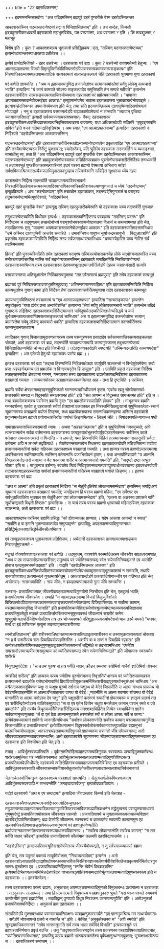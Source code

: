 +++
title = "22 दहराधिकरणम्"

+++
इदमामनन्तिच्छब्दोगाः "अथ यदिदमस्मिन् ब्रह्मपुरे दहरं पुण्डरीकं वेश्म दहरोऽस्मिन्नन्तर

आकाशस्तस्मिन् यदन्तस्तदन्वेष्टव्यं तद्वा व विजिज्ञासितव्यम्" इति । तत्र सन्देहः, किमसौ हृदयपुण्डरीकमध्यवर्ती दहराकाशो महाभूतविशेषः, उत प्रत्यगात्मा, अथ परमात्मा ? इति । किं तावद्युक्तम् ? महाभूत

विशेष इति । कुतः ? आकाशशब्दस्य भूताकाशे प्रसिद्धिप्रकषर्ात्, "तस्मिन् यदन्तस्तदन्वेष्टव्यम्" इत्यन्वेष्टव्यान्तरस्याधारतया प्रतीतेश्च ।।

इत्येवं प्राप्तेऽभिधीयते - दहर उत्तरेभ्यः । दहराकाशः परं ब्रह्म । कुतः ? उत्तरेभ्यो वाक्यगतेभ्यो हेतुभ्यः । "एष आत्माऽपहतपाप्मा विजरो विमृत्युविर्शोकोविजिघत्सोऽपिपासस्सत्यकामस्सत्यसङ्कल्पः" इति निरुपाधिकात्मत्वमपहतपाप्मत्वादिकं सत्यकामत्वं सत्यसङ्कल्पत्वं चेति दहराकाशे श्रूयमाणा गुणा दहराकाशं

परं ब्रह्मेति ज्ञापयन्ति । "अथ य इहात्मानमनुविद्य व्रजन्त्येतांश्च सत्यान्कामांस्तेषां सर्वेषु लोकेषु कामचारो भवति" इत्यादिना "यं कामं कामयते सोऽस्य सङ्कल्पादेव समुत्तिष्ठति तेन सम्पन्ने महीयते" इत्यन्तेन दहराकाशवेदिनः सत्यसङ्कल्पत्वप्राप्तिश्चोच्यमाना दहराकाशं परं ब्रह्मेत्यवगमयति । "यावान्वा अयमाकाशस्तावानेषोऽन्तर्हृदय आकाशः" इत्युपमानोपमेय भावश्च दहराकाशस्य भूताकाशत्वेनोपपद्यते । हृदयावच्छेदनिबन्धन उपमानोपमेयभाव इति चेत्; तथा सति हृदयावच्छिन्नस्य द्यावापृथिव्यादिसर्वाश्रयत्वं नोपपद्यते । ननु च दहराकाशस्य परमात्मत्वेऽपि बाह्याकाशोपमेयत्वं न सम्भवति "ज्यायान् पृथिव्या ज्यायानन्तरिक्षात्" इत्यादौ सर्वस्माज्ज्यायस्त्वश्रवणात्- नैवम्; दहराकाशस्य हृदयपुण्डरीकमध्यवर्त्तित्वप्राप्ताल्पत्वनिवृत्तिपरत्वादस्य वाक्यस्य; यथा अधिकजवेऽपि सवितरि "इषुवद्गच्छति सविता"इति वचनं गतिमान्द्यनिवृत्तिपरम् । अथ स्यात् "एष आत्माऽपहतपाप्मा" इत्यादिना दहराकाशो न निर्द्दिश्यते "दहरोऽस्मिन्नन्तर आकाशस्तस्मिन्

यदन्तस्तदन्वेष्टव्यम्" इति दहराकाशान्तर्वर्तिनस्ततोऽन्यस्यान्वेष्टव्यत्वेन प्रकृतत्वादिह "एष आत्माऽपहतपाप्मा" इति तस्यैवान्वेष्टव्यस्य निर्देष्टुं युक्तत्वात्; स्यादेतदेवम्, यदि श्रुतिरेव दहराकाशं तदन्तर्वर्तिनं च व्यभाङ्क्ष्यत् व्यभांक्षीत्तु सा, तथा हि "अथ यदिदमस्मिन् ब्रह्मपुरे दहरं पुण्डरीकं वेश्म दहरोऽस्मिन्नन्तर आकाशस्तस्मिन् यदन्तस्तदन्वेष्टव्यम्" इति ब्रह्मपुरशब्देनोपास्यतया सन्निहितपरब्रह्मणः पुरत्वेनोपासकशरीरंनिर्दिश्य तन्मध्यवर्ति च तदवयवभूतं पुण्डरीकाकारमल्पपरिमाणं हृदयं परस्य ब्रह्मणो वेश्मतया अभिधाय सर्वज्ञं सर्वशक्तिमाश्रितवात्सल्यैकजलधिमुपासकानुग्रहाय तस्मिन्वेश्मनि सन्निहितं सूक्ष्मतया ध्येयं दहरा

काशशब्देन निर्द्दिश्य तदन्तर्वर्ति चापहतपाप्मत्वादिस्वभावतो निरस्तनिखिलहेयत्वसत्यकामत्वादिस्वाभाविकानवधिकातिशयकल्याणगुणजातं च ध्येयं "तदन्वेष्टव्यम्" इत्युपदिश्यते । अत्र "तदन्वेष्टव्यम्" इति तच्छब्देन दहराकाशम्, तदन्तवर्र्तिगुणजातं च परामृश्य तदुभयमन्वेष्टव्यमित्युपदिश्यते; "यदिदमस्मिन्

ब्रह्मपुरे दहरं पुण्डरीकं वेश्म" इत्यनूद्य तस्मिन् दहरपुण्डरीकवेश्मनि यो दहराकाशः यच्च तदन्तर्वर्ति गुणजातं

तदुभयमन्वेष्टव्यमिति विधीयत इत्यर्थः । दहराकाशशब्दनिर्द्दिष्टस्य परब्रह्मत्वं "तदस्मिन् यदन्तः" इति निर्द्दिष्टस्य च तद्गुणत्वम् तच्छब्देनोभयं परामृश्योभयस्याप्यन्वेष्टव्यतया विधानं च कथमवगम्यत इति चेत्, तदवहितमनाः शृणु "यावान्मा अयमाकाशस्तावानेषोऽन्तर्हृदय आकाशः" इति दहराकाशस्यातिमहत्तामभिधाय "उभे अस्मिन् द्यावापृथिवी अन्तरेव समाहिते । उभावग्निश्च वायुश्च सूर्याचन्द्रमसावुभौ । विद्युन्नक्षत्राणि" इति प्रकृतमेव दहराकाशमस्मिन्निति निर्द्दिश्य तस्य सर्वजगदाधारत्वमभिधाय "यच्चास्येहास्ति यच्च नास्ति सर्वं तदस्मिन्त्समा

हितम्" इति पुनरप्यस्मिन्निति तमेव दहराकाशं परामृश्य तस्मिन्नस्योपासकस्येह लोके यद्भोग्यजातमस्ति यच्च मनोरथमात्रगोचरमिह नास्ति सर्वं तद्भोग्यजातमस्मिन् दहराकाशे समाहितमिति निरतिशयभोग्यत्वं दहराकाशस्याभिधाय तस्य दहराकाशस्य देहावयवभूतहृदयान्तर्वर्त्तित्वेऽपि देहस्य जराप्रध्वंसादौ सत्यपि

परमकारणतया अतिसूक्ष्मत्वेन निर्विकारत्वमुक्तवा "तत एवैतत्सत्यं ब्रह्मपुरम्" इति तमेव दहराकाशं सत्यभूतं

ब्रह्माख्यं पुरं निखिलजगदावासभूतमित्युपपाद्य "अस्मिन्कामास्समाहिताः" इति दहराकाशमस्मिन्निति निर्दिश्य काम्यभूतांश्च गुणान् कामा इति निर्दिश्य तेषां दहराकाशान्तर्वर्तित्वमुक्तवा तदेव दहराकाशस्य काम्यभूत

कल्याणगुणविशिष्टत्वं तस्यात्मत्वं च "एष आत्माञपहतपाप्मा" इत्यादिना "सत्यसङ्कल्पः" इत्यन्तेन स्फुटीकृत्य "यथा ह्येवेह प्रजा अन्वाविशन्ति" इत्यारभ्य "तेषां सर्वेषु लोकेष्वकामचारो भवति" इत्यन्तेन तदिदं गुणाष्टकं तद्विशिष्टं दहराकाशशब्दनिर्दिष्टमात्मानं चाविदुषामेतद्य्वतिरिक्तभोग्यसिद्धये च कर्म कुर्वतामन्तवत्फलावाप्तिमसत्यसङ्कल्पत्वं चाभिधाय" अथ य इहात्मानमनुविद्य ब्रजन्त्येतांश्च सत्यान् कामांस्तेषां सवेषु लोकेषु कामचारो भवति" इत्यादिना दहराकाशशब्दनिर्दिष्टमात्मानं तदन्तर्वर्तिनश्च काम्यभूतानपहतपाप्म

त्वादिकान् गुणान् विजानतामुदारणसागरस्य तस्य परमपुरुषस्य प्रसादादेव सर्वकामावाप्तिस्सत्यसङ्कल्पता चोच्यते; अतो दहराकाशः परं ब्रह्म, तदन्तर्वर्ति चापहतपाप्मत्वादि काम्यगुणजातम् तदुभयमन्येष्टव्यं विजिज्ञासितव्यमिति चोच्यत इति निश्चीयते । तदेतद्वाक्यकारोऽपि स्पष्टयति "तस्मिन्यदन्तरिति कामव्यपदेशः" इत्यादिना । अत एतेभ्यो हेतुभ्यो दहराकाशः परमेव ब्रह्म ।।

इतश्च दहराकाशः परं ब्रह्म "तद्यथा हिरण्यनिधिं निहितसक्षेत्रज्ञा उपर्युपरि सञ्चरन्तो न विन्देयुरेवमेवेमाः सर्वाः प्रजा अहरहर्गच्छन्त्य एतं ब्रह्मलोकं न विन्दन्त्यनृतेन हि प्रत्यूढाः" इति । एतमिति प्रकृतं दहराकाशं निर्दिश्य तत्राहरहस्सर्वेषां क्षेत्रज्ञानां गमनम्, गन्तव्यस्य तस्य दहराकाशस्य ब्रह्मलोकशब्दनिर्देशश्च दहराकाशस्य परब्रह्मतां गमयतः । कथमनयोरस्य परब्रह्मत्वसाधकत्वमित्यत आह - तथा हि दृष्टमिति । परस्मिन्

ब्रह्मणि सर्वेषां क्षेत्रज्ञानामहरहस्सुषुप्तिकाले गमनमन्यत्राभिधीयमानं दृष्टम् "एवमेव खलु सोम्येमास्सर्वाः प्रजास्सति सम्पद्य न विदुस्सति सम्पत्स्यामह इति" इति "सत आगम्य न विदुस्सत आगच्छामह इति" इति च । तथा ब्रह्मलोकशब्दश्च परस्मिन् ब्रह्मणि दृष्टः "एष ब्रह्मलोकस्सम्राडिति होवाच" इति । माभूदन्यत्र ब्रह्मणि गमनदर्शनम्; एतदेव तु दहराकाशे सर्वेषां क्षेत्रज्ञानां प्रलयकाल इव निरस्तनिखिलदुःखानां सुषुप्तिकालेऽव-स्थानं श्रूयमाणमस्य परब्रह्मत्वे पर्याप्तं लिङ्गम्, तथा ब्रह्मलोकशब्दश्च समानाधिकरणवृत्त्या अस्मिन् दहराकाशे प्रयुज्यमानोऽस्य ब्रह्मत्वे प्रयोगान्तरनिरपेक्षं पर्याप्तं लिङ्गमित्याह - लिङ्गं चेति । निषादस्थपतिन्यायाच्च षष्ठी

समासात्समानाधिकरणसमासौ न्यायः । अथवा "अहरहर्गच्छन्त्यः" इति न सुषुप्तिविषयं गमनमुच्यते; अपि त्वन्तरात्मत्वेन सर्वदा वर्तमानस्य दहराकाशस्य परमपुरुषार्थभूतस्योपर्युपर्यहरहर्गच्छन्त्यः सर्वस्मिन् काले वर्तमानाः तमजानन्त्यस्तं न विन्दन्ति - न लभन्ते; यथा हिरण्यनिधिं निहितं तत्स्थानमजानानास्तदुपरि सर्वदा वर्तमाना अपि न लभन्ते तद्वदित्यर्थः । सेयमेवमन्तरात्मत्वेन स्थितस्य दहराकाशस्योपरि तन्नियमितानां सर्वासां प्रजानामजानतीनां सर्वदा गतिरस्य दहराकाशस्य परब्रह्मतां गमयति । तथा ह्यन्यत्र परस्य ब्रह्मणोऽन्तरात्मतया अवस्थितस्य स्वनियाम्याभिः स्वस्मिन् वर्तमानाभिः प्रजाभिरवेदनं दृष्टम् । यथा अन्तर्यामिब्राह्मणे "य आत्मनि तिष्ठन्नात्मनोऽन्तरो यमात्मा न वेद यस्यात्मा शरीरं य आत्मानमन्तरो यमयति" इति, "अदृष्टो द्रष्टा अश्रुतः श्रोता" इति च । माभूदन्यत्र दर्शनम्; स्वयमेव त्वियं निधिदृष्टान्तावगतपरमपुरुषार्थभावस्यास्य हृदयस्थस्योपरि तदाधारतयाऽहरहस्सर्वदा सर्वासां प्रजानामजानतीनां गतिरस्य परब्रह्मत्वे पर्याप्तं लिङ्गम् ।। इतश्च दहराकाशः परं ब्रह्म

"अथ य आत्मा" इति प्रकृतं दहराकाशं निर्दिश्य "स सेतुर्विधृतिरेषां लोकानामसम्भेदाय" इत्यस्मिन् जगद्विधरणं श्रूयमाणं दहराकाशस्य परब्रह्मतां गमयति; जगद्विधरणं हि परस्य ब्रह्मणो महिमा, "एष सर्वेश्वर एष सर्वभूताधिपतिरेष भूतपाल एष सेतुर्विधरण एषां लोकानामसम्भेदाय" इति, "एतस्य वा अक्षरस्य प्रशासने गार्गि सूर्याचन्द्रमसौ विधृतौ तिष्ठतः" इत्यादिभ्यः । स चायं तस्य परस्य ब्रह्मणो धृत्याख्यो महिमाऽस्मिन् दहराकाश उपलभ्यते; अतो दहराकाशः परं ब्रह्म ।।

आकाशशब्दश्च परस्मिन् ब्रह्मणि प्रसिद्धः "को ह्येवान्यात्कः प्राण्यात् । यदेष आकाश आनन्दो न स्यात्" "सर्वाणि ह वा इमानि भूतान्याकाशादेव समुत्पद्यन्ते" इत्यादिषु; अपहतपाप्मत्वादिगुणसनाथा प्रसिद्धिर्भूताकाशप्रसिद्धेर्बलीयसीत्यभिप्रायः ।

एवं तावद्द्रहराकाशस्य भूताकाशत्वं प्रतिक्षिप्तम् । अथेदानीं दहराकाशस्य प्रत्यगात्मत्वमाशङ्कय निराकर्तुमुपक्रमते -

यदुक्तं वोक्यशेषवशाद्दहराकाशः परं ब्रह्मेति । तदयुक्तम्; वाक्यशेषे परस्मादितरस्य जीवस्यैव साक्षात्परामर्शात् "अथ य एष सम्प्रसादोऽस्माच्छरीरात् समुत्थाय परं ज्योतिरुपसम्पद्य स्वेन रूपेणाभिनिष्पद्यदन्ते एष आत्मेति होवाच एतदमृतमभयमेतद्ब्रह्म" इति । यद्यपि "दहरोऽस्मिन्नन्तर आकाशः" इति हृदयपुण्डरीकमध्यवर्तितयोपदिष्टस्याकाशस्योपमानोपमेयभावाद्यसम्भवाद्भूताकाशत्वं न सम्भवति, तथापि वाक्यशेषवशात् प्रत्यगात्मत्वं युक्तमाश्रयितुम् । आकाशशब्दोऽपि प्रकाशादियोगाज्जीव एव वर्तिष्यत इति चेत् अत्रोत्तरम्- नासम्भवादिति । नायं जीवः, न ह्यपहतपाप्मत्वादयो गुणा जीवे सम्भवन्ति ।

उत्तरात्- प्रजापतिवाक्यात् जीवस्यैवापहतपाप्मत्वादिगुणयोगो निश्चीयत इति चेत्, एतदुक्तं भवति; प्रजापतिवाक्यं जीवपरमेव । तथाहि "य आत्माऽपहतपाप्मा विजरो विमृत्युर्विशोको विजिघत्सोऽपिपासस्सत्यकामस्सत्यसङ्कल्पस्सोऽन्वेष्टव्यस्य विजिज्ञासितव्यः स सर्वांश्च कामान् यस्तमात्मानमनुविद्य विजानाति" इति प्रजापतिवचनमैतिह्यरूपेणोपश्रुत्यान्वेष्टव्यात्मस्वरूपजिज्ञासया प्रजापतिमुपसेदुषे मघवते प्रजापतिर्जागरितस्वप्नसुषुप्त्यवस्थं जीवात्मानं सशरीरं क्रमेण शुश्रूषुयोग्यतापरिचिक्षिषयोपदिश्य तत्र तत्र भोग्यमपश्यते परिशुद्धात्मस्वरूपोपदेशयोग्याय तस्मै मघवते "मघवन् मर्त्यं वा इदं शरीरमात्तं मृत्युना तदस्यामृतस्याशरीरस्या

त्मनोञधिष्ठान्तम्" इति शरीरस्याधिष्ठानतामात्मनश्चाधिष्ठातृतामशरीरस्य च तस्यामृतत्वस्वरूपतां चोक्तवा "न ह वै सशरीरस्य सतः प्रियाप्रिययोरपहतिरस्ति । अशरीरं वा व सन्तं न प्रियाप्रिये स्पृशतः" इति कर्मारब्धशरीरयोगिनस्तदनुगुणसुखदुःखभागित्वरूपनार्थं तद्विमोक्षे च तदभावमभिधाय "एषमेवैष सम्प्रसादोऽस्माच्छरीरात्मसमुत्थाय परं ज्योतिरुपसम्पद्य स्वेन रूपेणाभिनिष्पद्यते" इति जीवात्मनः स्वरूपमेव शरीरR

वियुक्तमुपदिदेश । "स उत्तमः पुरुषः स तत्र पर्येति जक्षन् क्रीडन् रममाणः स्त्रीभिर्वा यानैर्वा ज्ञातिभिर्वा नोपजनं

स्मरन्निदं शरीरम्" इति प्राप्यस्य परस्य ज्योतिषः पुरुषोत्तमत्वम् निवृत्ततिरोधानस्य परं ज्योतिरुपसम्पन्नस्य प्रत्यगात्मनो ब्रह्मलोके यथेष्टभोगावाप्तिं प्रियाप्रियावियुक्तकमर्निमित्तशरीराद्यपुरुषार्थाननुसंधानं चाभिधाय "अथ यत्रैतदाकाशमनुविषण्णं चक्षुः स चाक्षुषः पुरुषो दर्शनाय चक्षुरथ यो वेदेदं जिघ्राणीति स आत्मा गन्धाय घ्राणमथ यो वेदेदमभिव्याहरणीति स आत्माऽभिव्याहाराय वागथ यो वेदेदं ृणवानीति स आत्मा श्रवणाय श्रोत्रमथ यो वेदेदं मन्वानीति स आत्मा मनोऽस्य देव चक्षुः" इति चक्षुरादीनां करणत्वं रूपादीनां ज्ञेयत्वमस्य च ज्ञातृत्वं प्रदर्श्य तत एव शरीरेन्द्रियेभ्योऽस्य व्यतिरेकमुपपाद्य "स वा एष एतेन दिव्येन चक्षुषा मनसैतान् कामान् पश्यन् रमते य एते ब्रह्मलोके" इति तस्यैव विधूतकमर्निमित्तशरीरेन्द्रियस्य मनश्शब्दाभिहितेन दिव्येन स्वाभाविकेन ज्ञानेन सर्वकामानुभवमुक्तवा "तं वा एतं देवा आत्मानमुपासते तस्मात्तेषां सर्वे च लोका आप्ताः सर्वे च कामाः" इत्येवंसवधमात्मानं ज्ञानिनो जानन्तीत्यभिधाय "सर्वांश्च लोकानाप्नोति सर्वांश्च कामान् यस्तमात्मानमनुविद्य विजानातीति ह प्रजापतिरुवाच" इत्येवंविधमात्मानं विदुषस्सर्वलोकसर्वकामावाप्त्युपलक्षितं ब्रह्मानुभवं फलमभिधायोपसंहृतम्; अतस्तत्रापहतपाप्मत्वादिगुणको ज्ञातव्यतया प्रक्रान्तो जीव एवेत्यवगतम्; अतो जीवस्यापहतपाप्मत्वादयस्यम्भवन्ति; अतो दहरवाक्यशेषे श्रूयमाणस्य जीवस्यापहतपाप्मत्वादिगुणसम्भवात्स एव दहराकाश इति निश्चीयत इति चेत् इति ।

तत्राह - आविर्भूतस्वरूपस्त्विति । पूर्वमनृततिरोहितापहतपाप्मत्वादिगुणकः स्वस्वरूपः पश्चाद्विमुक्तकर्मबन्धः शरीरात्समुत्थितः परं ज्योतिरुपसम्पन्नः आविर्भूतस्वरूपस्सन्नपहतपाप्मत्वादिगुणविशिष्टस्तत्र प्रजापतिवाक्येऽभिधीयते; दहरवाक्ये त्वतिरोहितस्वभावापहतपाप्मत्वादिविशिष्ट एव दहराकाशः प्रतीयते । आविर्भूतस्वरूपस्यापि जीवस्यासम्भावनीयास्सेतुत्वसर्वलोकविधरणत्वादयस्सत्यशब्दनिर्वचनावगतं

चेतनाचेतनयोर्नियन्तृत्वं दहराकाशस्य परब्रह्मतां साधयन्ति । सेतुत्वसर्वलोकविधरणत्वादय आविर्भूतस्वरूपस्यापि न सम्भवन्तीति "जगद्य्वापारर्वजम्" इत्यत्रोपपादयिष्यामः ।

यद्येवं दहरवाक्ये "अथ य एष सम्प्रदायः" इत्यादिना जीवप्रस्तावः किमर्थ इति चेत्तत्राह -

दहराकाशस्यैवापहतपाप्मत्वजगद्विधरणत्वोदिवन्मुक्तस्य तदुपसम्पत्त्याऽपहतपाप्मत्वादिकल्याणगुणविशिष्टस्वाभाविकरूपप्राप्तिकथनेन तद्धेतुत्वरूपं परमपुरुषासाधारणं गुणमुपदेष्टुं प्रजापतिवाक्योक्तस्य जीवस्यात्र परामर्शः । प्रजापतिवाक्ये च मुक्तात्मस्वरूपयाथात्म्यविज्ञानं दहरविद्योपयोगितयोक्तम्; ब्रह्म प्रेप्सोर्हि जीवात्मनः स्वस्वरूपं च ज्ञातव्यमेव स्वयमपि कल्याणगुण एव सन्ननवधिकातिशयासङ्खयेयकल्याणगुणगणं परं ब्रह्मानुभविष्यतीति ब्रह्मोपासनफलान्तर्गतत्वात्स्वस्वरूपयाथात्म्यविज्ञानस्य । "सर्वांश्च लोकानाप्नोति सर्वांश्च कामान्" "स तत्र पर्येति जक्षन् क्रीडन्" इत्यादिकं प्रजापतिवाक्ये कीर्त्यमानं फलमपि दहरविद्याफलमेव ।।

"दहरोऽस्मिन्" इत्यल्पपरिणामश्रुतिराराग्रोपमितस्य जीवस्यैवोपपद्यते, न तु सर्वस्माज्ज्यायसो ब्रह्मण

इति चेत्, तत्र यदुत्तरं वक्तव्यं तत्पूर्वमेवोक्तम् "निचाय्यत्वादेवम्" इत्यनेन । अतो दहराकाशोऽनाघ्राताविद्याद्यशेषदोषगन्धस्स्वाभाविकनिरतिशयज्ञानबलैश्वर्यवीर्यशक्तितेजःप्रकृत्यपरिमितोदारगुणसागरः पुरुषोत्तम एव । प्रजापतिवाक्यनिर्द्दिष्टस्तु "घ्नन्ति त्वेवैनं विच्छादयन्ति" इत्येवमादिभिरवगतकर्मनिमित्तदेहपरिग्रहः पश्चात्परञ्ज्योतिरुपसम्पद्याविर्भूतापहतपाप्मत्वादिगुणस्वस्वरूप इति न दहराकाशः ।। इतश्चैतदेवम् -

तस्य दहराकाशस्य परस्य ब्रह्मणः, अनुकारात् अयमपहतपाप्मत्वादिगुणको विमुक्तबन्धः प्रत्यगात्मा न दहराकाशः । तदनुकारः- तत्साम्यम् । तथा हि प्रत्यगात्मनो विमुक्तस्य परब्रह्मानुकारः श्रूयते "यदा पश्यः पश्यते रुक्मवर्णं कर्तारमीशं पुरुषं ब्रह्मयोनिम् । तदाविद्वान् पुण्यपापे विधूय निरञ्जनः परमसाम्यमुपैति" इति । अतोऽनुकर्ता प्रजापतिवाक्यनिर्द्दिष्टः । अनुकार्यं ब्रह्म दहराकाशः ।।

संसारिणोऽपि मुक्तावस्थायां परमसाम्यापत्तिलक्षणः परब्रह्मानुकारस्मर्यते "इदं ज्ञानमुपाश्रित्य मम साधर्म्यमागताः । सर्गेऽपि नोपजायन्ते प्रलये न व्यथन्ति च" इति । केचित् "अनुकृतेस्तस्य च" "अपि स्मर्यते" इति सूत्रद्वयमधिकरणान्तरं "तमेव भान्तमनुभाति सर्वं तस्य भासा सर्वमिदं विभाति" इत्यस्याश्श्रुतेः परं ब्रह्मपरत्वनिर्णयाय प्रवृत्तं वदन्ति । तत्तु "अदृश्यत्वाधिकरणद्वयेन तस्य प्रकरणस्य परब्रह्मविषयत्वप्रतिपादनात् "ज्योतिश्चरणाभिधानात्" इत्यादिषु परस्य ब्रह्मणो भारूपत्वावगतेश्च पूर्वपक्षानुत्थानादयुक्तम्; सूत्राक्षरक्षरवैरूप्यं च ।। दहराधिकरणं समाप्तम् ।।